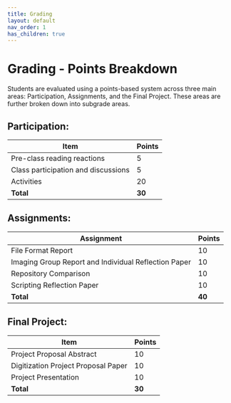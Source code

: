 ```yaml
---
title: Grading
layout: default
nav_order: 1
has_children: true
---
```


# Grading - Points Breakdown

Students are evaluated using a points-based system across three main areas: Participation, Assignments, and the Final Project. These areas are further broken down into subgrade areas.

## Participation:

| Item                              | Points |
|-----------------------------------|-------|
| Pre-class reading reactions        | 5    |
| Class participation and discussions | 5    |
| Activities                         | 20    |
| **Total**                         | **30** |

## Assignments:

| Assignment                                   | Points |
|---------------------------------------------|-------|
| File Format Report                           | 10    |
| Imaging Group Report and Individual Reflection Paper | 10    |
| Repository Comparison                        | 10    |
| Scripting Reflection Paper                   | 10    |
| **Total**                                    | **40** |

## Final Project:

| Item                              | Points |
|-----------------------------------|-------|
| Project Proposal Abstract          | 10    |
| Digitization Project Proposal Paper | 10    |
| Project Presentation               | 10    |
| **Total**                         | **30** |
